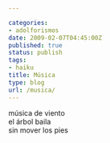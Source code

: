 ```yaml
---

categories:
- adolforismos
date: 2009-02-07T04:45:00Z
published: true
status: publish
tags:
- haiku
title: Música
type: blog
url: /musica/
---
```


música de viento<br />
el árbol baila<br />
sin mover los pies
